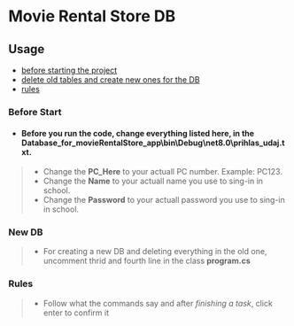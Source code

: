 
# Movie Rental Store DB

 ## Usage
 - [before starting the project](#start)
 - [delete old tables and create new ones for the DB](#New-DB)
 - [rules](#rules)


### <a name="start"></a>Before Start
 - #### Before you run the code, change everything listed here, in the Database_for_movieRentalStore_app\bin\Debug\net8.0\prihlas_udaj.txt.
>    - Change the <strong>PC_Here</strong> to your actuall PC number. Example: PC123.
>    - Change the <strong>Name</strong> to your actuall name you use to sing-in in school.
>    - Change the <strong>Password</strong> to your actuall password you use to sing-in in school.


 ### <a name="New-DB"></a>New DB
>    - For creating a new DB and deleting everything in the old one,
>       uncomment thrid and fourth line in the class <strong>program.cs</strong>


 ### <a name="rules"></a>Rules
>    - Follow what the commands say and after *finishing a task*, click enter to confirm it
